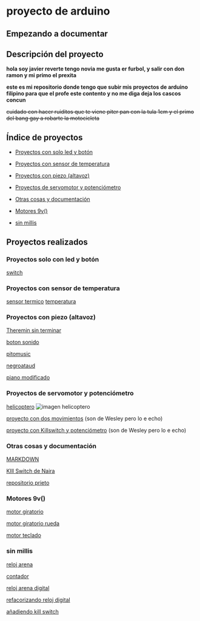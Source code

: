 # proyecto de arduino 
## Empezando a documentar

## Descripción del proyecto 

<b>hola soy javier reverte tengo novia me gusta er furbol, y salir con don ramon y mi primo el prexita </b>

<b>este es mi repositorio donde tengo que subir mis proyectos de arduino filipino para que el profe este contento y no me diga deja los cascos concun</b>

<del>cuidado con hacer ruiditos que te viene piter pan con la tula 1cm y el primo del bang gay a robarte la motocicleta</del>

## Índice de proyectos

* [Proyectos con solo led y botón](https://github.com/reverte04/arduino/blob/main/README.md#proyectos-solo-con-led-y-bot%C3%B3n)

* [Proyectos con sensor de temperatura](https://github.com/reverte04/arduino/blob/main/README.md#proyectos-con-sensor-de-temperatura)

* [Proyectos con piezo (altavoz)](https://github.com/reverte04/arduino/blob/main/README.md#proyectos-con-piezo-altavoz )

* [Proyectos de servomotor y potenciómetro](https://github.com/reverte04/arduino/blob/main/README.md#proyectos-de-servomotor-y-potenci%C3%B3metro)

* [Otras cosas y documentación](https://github.com/reverte04/arduino/blob/main/README.md#otras-cosas-y-documentaci%C3%B3n)

* [Motores 9v()](https://github.com/reverte04/arduino/blob/main/README.md#proyectos-con-uso-de-millis--sin-delay-) 

* [sin millis](https://github.com/reverte04/arduino/blob/main/README.md#sin-millis)

## Proyectos realizados

### Proyectos solo con led y botón
[switch](https://github.com/reverte04/arduino/blob/main/Stitch_arduino.ino)

### Proyectos con sensor de temperatura
[sensor termico](https://github.com/reverte04/arduino/blob/main/calentamientorev.ino)
[temperatura](https://github.com/reverte04/arduino/blob/main/TEMPERATURA__ARDUINO.ino)


### Proyectos con piezo (altavoz)

[Theremin sin terminar](https://github.com/reverte04/arduino/blob/main/lolo.ino)

[boton sonido](https://github.com/reverte04/arduino/blob/main/SNIPPET_KILL_SWITCH.CPP)

[pitomusic](https://github.com/reverte04/arduino/blob/main/pitomusic.ino)  

[negroataud](https://github.com/reverte04/arduino/blob/main/negroataud.ino)

[piano modificado](https://github.com/reverte04/arduino/blob/main/piano.ino)



### Proyectos de servomotor y potenciómetro
[helicoptero](https://github.com/reverte04/arduino/blob/main/elicopterooo.ino)
![imagen helicoptero](https://github.com/reverte04/arduino/blob/main/IMG_20210208_121903_1.jpg)

[proyecto con dos movimientos](https://github.com/Wesley3455/Arduino-/blob/main/sketch_feb09b_wsb.ino) (son de Wesley pero lo e echo)

[proyecto con Killswitch y potenciómetro](https://github.com/Wesley3455/Arduino-/blob/main/sketch_feb09b_wsb.ino) (son de Wesley pero lo e echo)


### Otras cosas y documentación

[MARKDOWN](https://guides.github.com/pdfs/markdown-cheatsheet-online.pdf)

[KIll Switch de Naira](https://github.com/chechiliaa/arduino/blob/main/triple_luz_naira.ino)

[repositorio prieto](https://github.com/d-prieto/arduinoCourse#repositorios-de-alumnos)

### Motores 9v()

[motor giratorio](https://github.com/Albitah24/arduino/blob/main/motor_giratorio_de_feria.ino)

[motor giratorio rueda](https://github.com/Albitah24/arduino/blob/main/motor_giratorio_de__feria_moderable_con_rueda.ino)

[motor teclado](https://github.com/reverte04/arduino/blob/main/motor_teclado.ino)

### sin millis
[reloj arena](https://github.com/Albitah24/arduino/blob/main/Reloj__de_arena_UwU.ino)

[contador](https://github.com/reverte04/arduino/blob/main/contador.ino)

[reloj arena digital](https://github.com/reverte04/arduino/blob/main/reloj_arena_digital.ino)

[refacorizando reloj digital](https://github.com/reverte04/arduino/blob/main/refactorizando_reloj_digital.ino)

[añadiendo kill switch](https://github.com/reverte04/arduino/blob/main/a_adiendo_kill_switch.ino)



